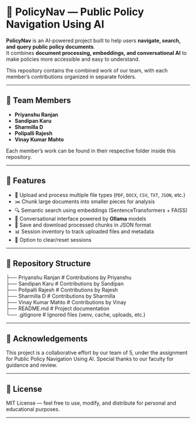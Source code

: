 # 📂 PolicyNav — Public Policy Navigation Using AI

**PolicyNav** is an AI-powered project built to help users **navigate, search, and query public policy documents**.  
It combines **document processing, embeddings, and conversational AI** to make policies more accessible and easy to understand.  

This repository contains the combined work of our team, with each member’s contributions organized in separate folders.

---

## 👥 Team Members

- **Priyanshu Ranjan**  
- **Sandipan Karu**  
- **Sharmilla D**  
- **Polipalli Rajesh**  
- **Vinay Kumar Mahto**

Each member’s work can be found in their respective folder inside this repository.

---

## 🚀 Features

- 📑 Upload and process multiple file types (`PDF`, `DOCX`, `CSV`, `TXT`, `JSON`, etc.)  
- ✂️ Chunk large documents into smaller pieces for analysis  
- 🔍 Semantic search using embeddings (SentenceTransformers + FAISS)  
- 🤖 Conversational interface powered by **Ollama** models  
- 💾 Save and download processed chunks in JSON format  
- 📊 Session inventory to track uploaded files and metadata  
- 🧹 Option to clear/reset sessions  

---

## 📂 Repository Structure

├── Priyanshu Ranjan      # Contributions by Priyanshu  
├── Sandipan Karu         # Contributions by Sandipan  
├── Polipalli Rajesh      # Contributions by Rajesh  
├── Sharmilla D           # Contributions by Sharmilla  
├── Vinay Kumar Mahto     # Contributions by Vinay  
├── README.md             # Project documentation  
└── .gitignore            # Ignored files (venv, cache, uploads, etc.)

---

## 🎯 Acknowledgements

This project is a collaborative effort by our team of 5, under the assignment for Public Policy Navigation Using AI.
Special thanks to our faculty for guidance and review.

---

## 📜 License
 
MIT License — feel free to use, modify, and distribute for personal and educational purposes.

---

